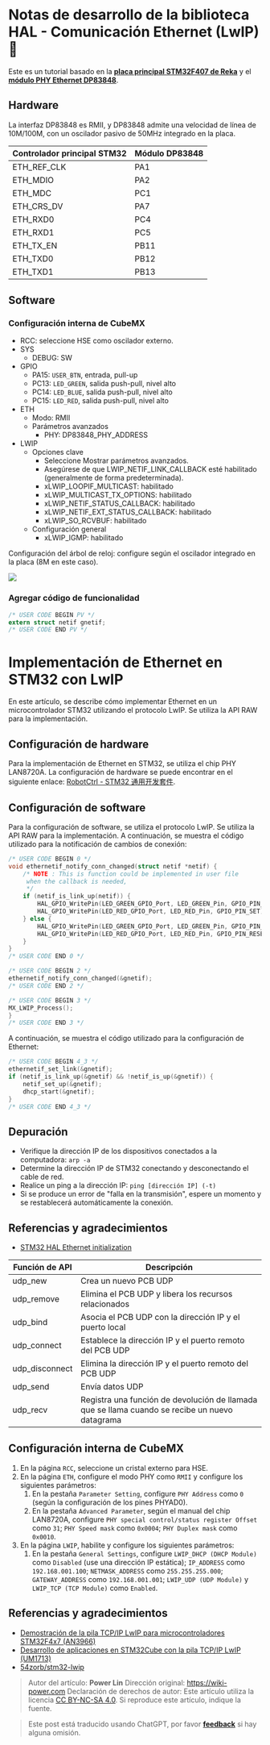 # Notas de desarrollo de la biblioteca HAL - Comunicación Ethernet (LwIP) 🚧

Este es un tutorial basado en la [**placa principal STM32F407 de Reka**](https://item.taobao.com/item.htm?spm=a230r.1.14.16.57314534365ZlN&id=569068950037&ns=1&abbucket=4#detail) y el [**módulo PHY Ethernet DP83848**](https://item.taobao.com/item.htm?spm=a230r.1.14.1.38df5bd3YTS6rE&id=12873819988&ns=1&abbucket=4#detail).

## Hardware

La interfaz DP83848 es RMII, y DP83848 admite una velocidad de línea de 10M/100M, con un oscilador pasivo de 50MHz integrado en la placa.

| Controlador principal STM32 | Módulo DP83848 |
| ----------- | ------------ |
| ETH_REF_CLK | PA1          |
| ETH_MDIO    | PA2          |
| ETH_MDC     | PC1          |
| ETH_CRS_DV  | PA7          |
| ETH_RXD0    | PC4          |
| ETH_RXD1    | PC5          |
| ETH_TX_EN   | PB11         |
| ETH_TXD0    | PB12         |
| ETH_TXD1    | PB13         |

## Software

### Configuración interna de CubeMX

- RCC: seleccione HSE como oscilador externo.
- SYS
  - DEBUG: SW
- GPIO
  - PA15: `USER_BTN`, entrada, pull-up
  - PC13: `LED_GREEN`, salida push-pull, nivel alto
  - PC14: `LED_BLUE`, salida push-pull, nivel alto
  - PC15: `LED_RED`, salida push-pull, nivel alto
- ETH
  - Modo: RMII
  - Parámetros avanzados
    - PHY: DP83848_PHY_ADDRESS
- LWIP
  - Opciones clave
    - Seleccione Mostrar parámetros avanzados.
    - Asegúrese de que LWIP_NETIF_LINK_CALLBACK esté habilitado (generalmente de forma predeterminada).
    - xLWIP_LOOPIF_MULTICAST: habilitado
    - xLWIP_MULTICAST_TX_OPTIONS: habilitado
    - xLWIP_NETIF_STATUS_CALLBACK: habilitado
    - xLWIP_NETIF_EXT_STATUS_CALLBACK: habilitado
    - xLWIP_SO_RCVBUF: habilitado
  - Configuración general
    - xLWIP_IGMP: habilitado

Configuración del árbol de reloj: configure según el oscilador integrado en la placa (8M en este caso).

![](https://f004.backblazeb2.com/file/wiki-media/img/20220702145310.png)

### Agregar código de funcionalidad

```c title="main.c"
/* USER CODE BEGIN PV */
extern struct netif gnetif;
/* USER CODE END PV */
```

# Implementación de Ethernet en STM32 con LwIP

En este artículo, se describe cómo implementar Ethernet en un microcontrolador STM32 utilizando el protocolo LwIP. Se utiliza la API RAW para la implementación.

## Configuración de hardware

Para la implementación de Ethernet en STM32, se utiliza el chip PHY LAN8720A. La configuración de hardware se puede encontrar en el siguiente enlace: [RobotCtrl - STM32 通用开发套件](https://wiki-power.com/es/RobotCtrl-STM32%E9%80%9A%E7%94%A8%E5%BC%80%E5%8F%91%E5%A5%97%E4%BB%B6).

## Configuración de software

Para la configuración de software, se utiliza el protocolo LwIP. Se utiliza la API RAW para la implementación. A continuación, se muestra el código utilizado para la notificación de cambios de conexión:

```c
/* USER CODE BEGIN 0 */
void ethernetif_notify_conn_changed(struct netif *netif) {
	/* NOTE : This is function could be implemented in user file
	 when the callback is needed,
	 */
	if (netif_is_link_up(netif)) {
		HAL_GPIO_WritePin(LED_GREEN_GPIO_Port, LED_GREEN_Pin, GPIO_PIN_RESET);
		HAL_GPIO_WritePin(LED_RED_GPIO_Port, LED_RED_Pin, GPIO_PIN_SET);
	} else {
		HAL_GPIO_WritePin(LED_GREEN_GPIO_Port, LED_GREEN_Pin, GPIO_PIN_SET);
		HAL_GPIO_WritePin(LED_RED_GPIO_Port, LED_RED_Pin, GPIO_PIN_RESET);
	}
}
/* USER CODE END 0 */

/* USER CODE BEGIN 2 */
ethernetif_notify_conn_changed(&gnetif);
/* USER CODE END 2 */

/* USER CODE BEGIN 3 */
MX_LWIP_Process();
}
/* USER CODE END 3 */
```

A continuación, se muestra el código utilizado para la configuración de Ethernet:

```c
/* USER CODE BEGIN 4_3 */
ethernetif_set_link(&gnetif);
if (netif_is_link_up(&gnetif) && !netif_is_up(&gnetif)) {
	netif_set_up(&gnetif);
	dhcp_start(&gnetif);
}
/* USER CODE END 4_3 */
```

## Depuración

- Verifique la dirección IP de los dispositivos conectados a la computadora: `arp -a`
- Determine la dirección IP de STM32 conectando y desconectando el cable de red.
- Realice un ping a la dirección IP: `ping [dirección IP] (-t)`
- Si se produce un error de "falla en la transmisión", espere un momento y se restablecerá automáticamente la conexión.

## Referencias y agradecimientos

- [STM32 HAL Ethernet initialization](https://blog.naver.com/eziya76/221852430347)

| Función de API | Descripción                                |
| -------------- | ------------------------------------------ |
| udp_new        | Crea un nuevo PCB UDP                      |
| udp_remove     | Elimina el PCB UDP y libera los recursos relacionados |
| udp_bind       | Asocia el PCB UDP con la dirección IP y el puerto local |
| udp_connect    | Establece la dirección IP y el puerto remoto del PCB UDP |
| udp_disconnect | Elimina la dirección IP y el puerto remoto del PCB UDP |
| udp_send       | Envía datos UDP                             |
| udp_recv       | Registra una función de devolución de llamada que se llama cuando se recibe un nuevo datagrama |

## Configuración interna de CubeMX

1. En la página `RCC`, seleccione un cristal externo para HSE.
2. En la página `ETH`, configure el modo PHY como `RMII` y configure los siguientes parámetros:
   1. En la pestaña `Parameter Setting`, configure `PHY Address` como `0` (según la configuración de los pines PHYAD0).
   2. En la pestaña `Advanced Parameter`, según el manual del chip LAN8720A, configure `PHY special control/status register Offset` como `31`; `PHY Speed mask` como `0x0004`; `PHY Duplex mask` como `0x0010`.
3. En la página `LWIP`, habilite y configure los siguientes parámetros:
   1. En la pestaña `General Settings`, configure `LWIP_DHCP (DHCP Module)` como `Disabled` (use una dirección IP estática); `IP_ADDRESS` como `192.168.001.100`; `NETMASK_ADDRESS` como `255.255.255.000`; `GATEWAY_ADDRESS` como `192.168.001.001`; `LWIP_UDP (UDP Module)` y `LWIP_TCP (TCP Module)` como `Enabled`.

## Referencias y agradecimientos

- [Demostración de la pila TCP/IP LwIP para microcontroladores STM32F4x7 (AN3966)](https://www.st.com/en/embedded-software/stsw-stm32070.html)
- [Desarrollo de aplicaciones en STM32Cube con la pila TCP/IP LwIP (UM1713)](https://www.st.com/resource/en/user_manual/um1713-developing-applications-on-stm32cube-with-lwip-tcpip-stack-stmicroelectronics.pdf)
- [54zorb/stm32-lwip](https://github.com/54zorb/stm32-lwip)

> Autor del artículo: **Power Lin**
> Dirección original: <https://wiki-power.com>
> Declaración de derechos de autor: Este artículo utiliza la licencia [CC BY-NC-SA 4.0](https://creativecommons.org/licenses/by/4.0/deed.zh). Si reproduce este artículo, indique la fuente.

> Este post está traducido usando ChatGPT, por favor [**feedback**](https://github.com/linyuxuanlin/Wiki_MkDocs/issues/new) si hay alguna omisión.